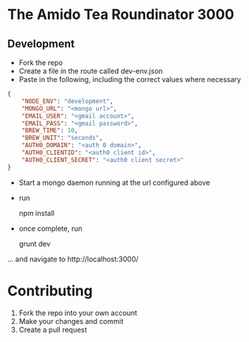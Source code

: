 # The Amido Tea Roundinator 3000

## Development

- Fork the repo
- Create a file in the route called dev-env.json
- Paste in the following, including the correct values where necessary
``` json
{
    "NODE_ENV": "development",
    "MONGO_URL": "<mongo url>",
    "EMAIL_USER": "<gmail account>",
    "EMAIL_PASS": "<gmail password>",
    "BREW_TIME": 10,
    "BREW_UNIT": "seconds",
    "AUTH0_DOMAIN": "<auth 0 domain>",
    "AUTH0_CLIENTID": "<auth0 client id>",
    "AUTH0_CLIENT_SECRET": "<auth0 client secret>"
}
```
- Start a mongo daemon running at the url configured above
- run

    npm install

- once complete, run

    grunt dev

... and navigate to http://localhost:3000/

# Contributing
1. Fork the repo into your own account
2. Make your changes and commit
3. Create a pull request
